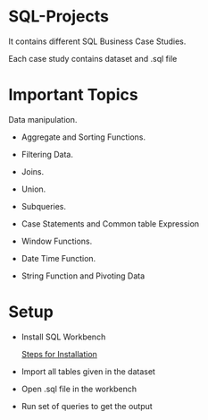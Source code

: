 # SQL-Projects

It contains different SQL Business Case Studies.

Each case study contains dataset and .sql file

# Important Topics

Data manipulation.

- Aggregate and Sorting Functions.

- Filtering Data.

- Joins.

- Union.

- Subqueries.

- Case Statements and Common table Expression

- Window Functions.

- Date Time Function.

- String Function and Pivoting Data

# Setup
- Install SQL Workbench
  
  [Steps for Installation](https://dev.mysql.com/doc/workbench/en/wb-installing.html)
  
- Import all tables given in the dataset

- Open .sql file in the workbench

- Run set of queries to get the output
